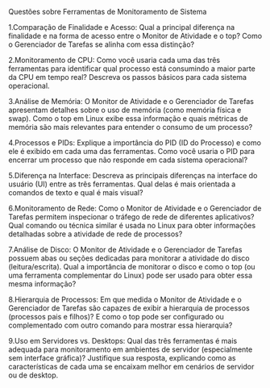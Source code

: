 Questões sobre Ferramentas de Monitoramento de Sistema

1.Comparação de Finalidade e Acesso: Qual a principal diferença na finalidade e na forma de acesso entre o Monitor de Atividade e o top? Como o Gerenciador de Tarefas se alinha com essa distinção?

2.Monitoramento de CPU: Como você usaria cada uma das três ferramentas para identificar qual processo está consumindo a maior parte da CPU em tempo real? Descreva os passos básicos para cada sistema operacional.

3.Análise de Memória: O Monitor de Atividade e o Gerenciador de Tarefas apresentam detalhes sobre o uso de memória (como memória física e swap). Como o top em Linux exibe essa informação e quais métricas de memória são mais relevantes para entender o consumo de um processo?

4.Processos e PIDs: Explique a importância do PID (ID do Processo) e como ele é exibido em cada uma das ferramentas. Como você usaria o PID para encerrar um processo que não responde em cada sistema operacional?

5.Diferença na Interface: Descreva as principais diferenças na interface do usuário (UI) entre as três ferramentas. Qual delas é mais orientada a comandos de texto e qual é mais visual?

6.Monitoramento de Rede: Como o Monitor de Atividade e o Gerenciador de Tarefas permitem inspecionar o tráfego de rede de diferentes aplicativos? Qual comando ou técnica similar é usada no Linux para obter informações detalhadas sobre a atividade de rede de processos?

7.Análise de Disco: O Monitor de Atividade e o Gerenciador de Tarefas possuem abas ou seções dedicadas para monitorar a atividade do disco (leitura/escrita). Qual a importância de monitorar o disco e como o top (ou uma ferramenta complementar do Linux) pode ser usado para obter essa mesma informação?

8.Hierarquia de Processos: Em que medida o Monitor de Atividade e o Gerenciador de Tarefas são capazes de exibir a hierarquia de processos (processos pais e filhos)? E como o top pode ser configurado ou complementado com outro comando para mostrar essa hierarquia?

9.Uso em Servidores vs. Desktops: Qual das três ferramentas é mais adequada para monitoramento em ambientes de servidor (especialmente sem interface gráfica)? Justifique sua resposta, explicando como as características de cada uma se encaixam melhor em cenários de servidor ou de desktop.
